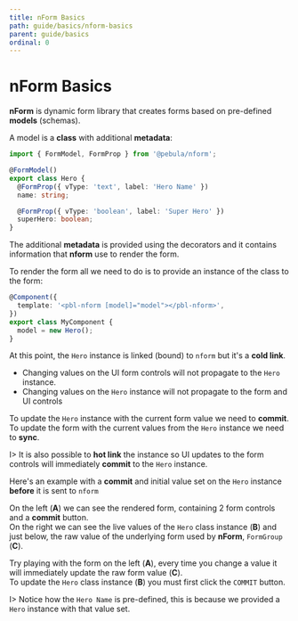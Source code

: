```yaml
---
title: nForm Basics
path: guide/basics/nform-basics
parent: guide/basics
ordinal: 0
---
```

# nForm Basics

**nForm** is dynamic form library that creates forms based on pre-defined **models** (schemas).

A model is a **class** with additional **metadata**:

```typescript
import { FormModel, FormProp } from '@pebula/nform';

@FormModel()
export class Hero {
  @FormProp({ vType: 'text', label: 'Hero Name' })
  name: string;

  @FormProp({ vType: 'boolean', label: 'Super Hero' })
  superHero: boolean;
}
```

The additional **metadata** is provided using the decorators and it contains information that **nform** use to render the form.

To render the form all we need to do is to provide an instance of the class to the form:

```typescript
@Component({
  template: '<pbl-nform [model]="model"></pbl-nform>',
})
export class MyComponent {
  model = new Hero();
}
```

At this point, the `Hero` instance is linked (bound) to `nform` but it's a **cold link**.

- Changing values on the UI form controls will not propagate to the `Hero` instance.
- Changing values on the `Hero` instance will not propagate to the form and UI controls

To update the `Hero` instance with the current form value we need to **commit**.  
To update the form with the current values from the `Hero` instance we need to **sync**.

I> It is also possible to **hot link** the instance so UI updates to the form controls will immediately **commit** to the `Hero` instance.

Here's an example with a **commit** and initial value set on the `Hero` instance **before** it is sent to `nform`

<div pbl-example-view="pbl-nform-basics-example"></div>

On the left (**A**) we can see the rendered form, containing 2 form controls and a **commit** button.  
On the right we can see the live values of the `Hero` class instance (**B**) and just below, the raw value of the underlying form used by **nForm**, `FormGroup` (**C**).

Try playing with the form on the left (**A**), every time you change a value it will immediately update the raw form value (**C**).  
To update the `Hero` class instance (**B**) you must first click the `COMMIT` button.

I> Notice how the `Hero Name` is pre-defined, this is because we provided a `Hero` instance with that value set.
